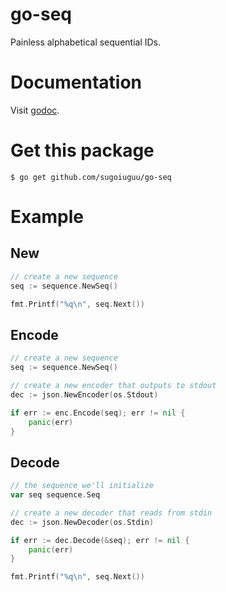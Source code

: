 # go-seq

Painless alphabetical sequential IDs.

# Documentation

Visit [godoc](https://godoc.org/github.com/sugoiuguu/go-seq).

# Get this package

```
$ go get github.com/sugoiuguu/go-seq
```

# Example

## New

```go
// create a new sequence
seq := sequence.NewSeq()

fmt.Printf("%q\n", seq.Next())
```

## Encode

```go
// create a new sequence
seq := sequence.NewSeq()

// create a new encoder that outputs to stdout
dec := json.NewEncoder(os.Stdout)

if err := enc.Encode(seq); err != nil {
    panic(err)
}
```

## Decode

```go
// the sequence we'll initialize
var seq sequence.Seq

// create a new decoder that reads from stdin
dec := json.NewDecoder(os.Stdin)

if err := dec.Decode(&seq); err != nil {
    panic(err)
}

fmt.Printf("%q\n", seq.Next())
```

